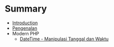 # Summary

* [Introduction](README.md)
* [Pengenalan](pengenalan.md)
* Modern PHP
   * [DateTime - Manipulasi Tanggal dan Waktu](20-modern-php/datetime.md)


